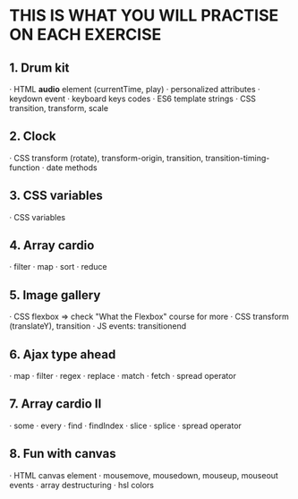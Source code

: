 # THIS IS WHAT YOU WILL PRACTISE ON EACH EXERCISE

## 1. Drum kit

· HTML **audio** element (currentTime, play)
· personalized attributes
· keydown event
· keyboard keys codes
· ES6 template strings
· CSS transition, transform, scale

## 2. Clock

· CSS transform (rotate), transform-origin, transition, transition-timing-function
· date methods

## 3. CSS variables

· CSS variables

## 4. Array cardio

· filter
· map
· sort
· reduce

## 5. Image gallery

· CSS flexbox => check "What the Flexbox" course for more
· CSS transform (translateY), transition
· JS events: transitionend

## 6. Ajax type ahead

· map
· filter
· regex
· replace
· match
· fetch
· spread operator

## 7. Array cardio II

· some
· every
· find
· findIndex
· slice
· splice
· spread operator

## 8. Fun with canvas

· HTML canvas element
· mousemove, mousedown, mouseup, mouseout events
· array destructuring
· hsl colors